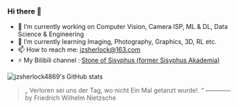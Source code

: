 ### Hi there 👋

<!--
**jzsherlock4869/jzsherlock4869** is a ✨ _special_ ✨ repository because its `README.md` (this file) appears on your GitHub profile.

Here are some ideas to get you started:

- 🔭 I’m currently working on ...
- 🌱 I’m currently learning ...
- 👯 I’m looking to collaborate on ...
- 🤔 I’m looking for help with ...
- 💬 Ask me about ...
- 📫 How to reach me: ...
- 😄 Pronouns: ...
- ⚡ Fun fact: ...
-->

- 🔭 I’m currently working on Computer Vision, Camera ISP, ML & DL, Data Science & Engineering
- 🌱 I’m currently learning Imaging, Photography, Graphics, 3D, RL etc.
- 📫 How to reach me: jzsherlock@163.com 
- ⚡ My Bilibili channel : [Stone of Sisyphus (former Sisyphus Akademia)](https://space.bilibili.com/111605772)


![jzsherlock4869's GitHub stats](https://github-readme-stats.vercel.app/api?username=jzsherlock4869&show_icons=true&theme=radical)

> „ Verloren sei uns der Tag, wo nicht Ein Mal getanzt wurde!. “  ———— by Friedrich Wilhelm Nietzsche 
